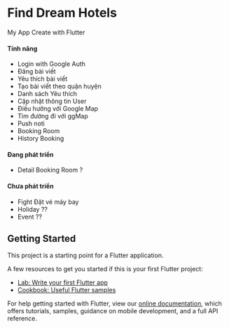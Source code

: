 # Find Dream Hotels 

My App Create with Flutter

#### Tính năng
 + Login with Google Auth
 + Đăng bài viết
 + Yêu thích bài viết
 + Tạo bài viết theo quận huyện
 + Danh sách Yêu thích
 + Cập nhật thông tin User
 + Điều hướng với Google Map
 + Tìm đường đi với ggMap
 + Push noti 
 + Booking Room
 + History Booking

#### Đang phát triển

 + Detail Booking Room ?

#### Chưa phát triển
 + Fight Đặt vé máy bay
 + Holiday ??
 + Event ??



## Getting Started

This project is a starting point for a Flutter application.

A few resources to get you started if this is your first Flutter project:

- [Lab: Write your first Flutter app](https://flutter.dev/docs/get-started/codelab)
- [Cookbook: Useful Flutter samples](https://flutter.dev/docs/cookbook)

For help getting started with Flutter, view our
[online documentation](https://flutter.dev/docs), which offers tutorials,
samples, guidance on mobile development, and a full API reference.
